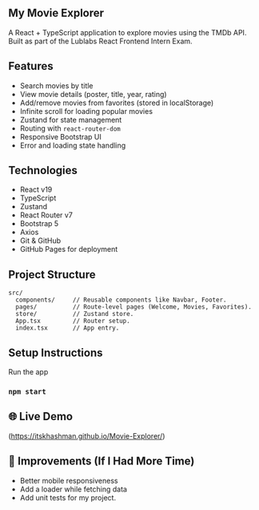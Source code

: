 ## My Movie Explorer

A React + TypeScript application to explore movies using the TMDb API. Built as part of the Lublabs React Frontend Intern Exam.

## Features

- Search movies by title
- View movie details (poster, title, year, rating)
- Add/remove movies from favorites (stored in localStorage)
- Infinite scroll for loading popular movies
- Zustand for state management
- Routing with `react-router-dom`
- Responsive Bootstrap UI
- Error and loading state handling

## Technologies

- React v19
- TypeScript
- Zustand
- React Router v7
- Bootstrap 5
- Axios
- Git & GitHub
- GitHub Pages for deployment


##  Project Structure

```
src/
  components/     // Reusable components like Navbar, Footer.
  pages/          // Route-level pages (Welcome, Movies, Favorites).
  store/          // Zustand store.
  App.tsx         // Router setup.
  index.tsx       // App entry.
```

##  Setup Instructions

Run the app
### `npm start`

## 🌐 Live Demo

(https://itskhashman.github.io/Movie-Explorer/)

## 🚧 Improvements (If I Had More Time)

- Better mobile responsiveness
- Add a loader while fetching data
- Add unit tests for my project.
